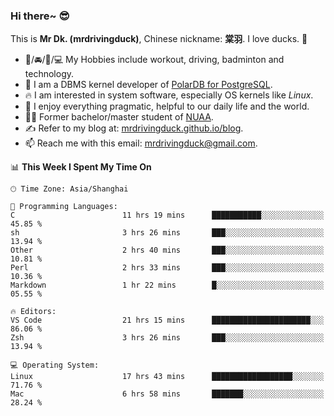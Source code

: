 ### Hi there~ 😎

This is **Mr Dk. (mrdrivingduck)**, Chinese nickname: **棠羽**. I love ducks. 🦆

- 💪/🚘/🏸/💻 My Hobbies include workout, driving, badminton and technology.
- 🍊 I am a DBMS kernel developer of [PolarDB for PostgreSQL](https://github.com/ApsaraDB/PolarDB-for-PostgreSQL).
- 🔥 I am interested in system software, especially OS kernels like *Linux*.
- 🔧 I enjoy everything pragmatic, helpful to our daily life and the world.
- 👨‍🎓 Former bachelor/master student of [NUAA](https://en.wikipedia.org/wiki/Nanjing_University_of_Aeronautics_and_Astronautics).
- ✍ Refer to my blog at: [mrdrivingduck.github.io/blog](https://mrdrivingduck.github.io/blog/).
- 📫 Reach me with this email: [mrdrivingduck@gmail.com](mailto:mrdrivingduck@gmail.com).

<!--START_SECTION:waka-->
📊 **This Week I Spent My Time On** 

```text
🕑︎ Time Zone: Asia/Shanghai

💬 Programming Languages: 
C                        11 hrs 19 mins      ███████████░░░░░░░░░░░░░░   45.85 % 
sh                       3 hrs 26 mins       ███░░░░░░░░░░░░░░░░░░░░░░   13.94 % 
Other                    2 hrs 40 mins       ███░░░░░░░░░░░░░░░░░░░░░░   10.81 % 
Perl                     2 hrs 33 mins       ███░░░░░░░░░░░░░░░░░░░░░░   10.36 % 
Markdown                 1 hr 22 mins        █░░░░░░░░░░░░░░░░░░░░░░░░   05.55 % 

🔥 Editors: 
VS Code                  21 hrs 15 mins      ██████████████████████░░░   86.06 % 
Zsh                      3 hrs 26 mins       ███░░░░░░░░░░░░░░░░░░░░░░   13.94 % 

💻 Operating System: 
Linux                    17 hrs 43 mins      ██████████████████░░░░░░░   71.76 % 
Mac                      6 hrs 58 mins       ███████░░░░░░░░░░░░░░░░░░   28.24 % 
```


<!--END_SECTION:waka-->

<!-- ![Mr Dk.'s GitHub Stats](https://github-readme-stats.vercel.app/api?username=mrdrivingduck&count_private&show_icons=true&theme=buefy) -->

<!-- ![Most Used Languages](https://github-readme-stats.vercel.app/api/top-langs/?username=mrdrivingduck&exclude_repo=mips32-CPU,snort-tcp-socket&theme=buefy&layout=compact&langs_count=10) -->


<!--
**mrdrivingduck/mrdrivingduck** is a ✨ _special_ ✨ repository because its `README.md` (this file) appears on your GitHub profile.

Here are some ideas to get you started:

- 🔭 I’m currently working on ...
- 🌱 I’m currently learning ...
- 👯 I’m looking to collaborate on ...
- 🤔 I’m looking for help with ...
- 💬 Ask me about ...
- 📫 How to reach me: ...
- 😄 Pronouns: ...
- ⚡ Fun fact: ...
-->
